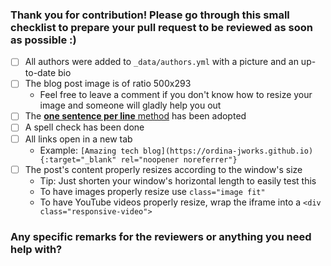 ### Thank you for contribution! Please go through this small checklist to prepare your pull request to be reviewed as soon as possible :)
* [ ] All authors were added to `_data/authors.yml` with a picture and an up-to-date bio
* [ ] The blog post image is of ratio 500x293
  * Feel free to leave a comment if you don't know how to resize your image and someone will gladly help you out
* [ ] The [**one sentence per line** method](https://raw.githubusercontent.com/brandon-rhodes/blog/master/texts/brandon/2012/one-sentence-per-line.rst) has been adopted
* [ ] A spell check has been done
* [ ] All links open in a new tab
  * Example: `[Amazing tech blog](https://ordina-jworks.github.io){:target="_blank" rel="noopener noreferrer"}`
* [ ] The post's content properly resizes according to the window's size
  * Tip: Just shorten your window's horizontal length to easily test this
  * To have images properly resize use `class="image fit"`
  * To have YouTube videos properly resize, wrap the iframe into a `<div class="responsive-video">`

### Any specific remarks for the reviewers or anything you need help with?
